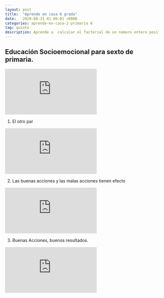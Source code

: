 ```yaml
---
layout: post
title:  "Aprende en casa 6 grado"
date:   2020-08-31 01:00:01 +0000
categories: aprende-en-casa-2 primaria 6
tag: quinto
description: Aprende a  calcular el factorial de un número entero positivo.
---
```


## Educación Socioemocional para sexto de primaria.

<div class="video-responsive">
<iframe  
src="https://www.youtube.com/embed/q0OHp3m31mQ" frameborder="0" allow="accelerometer; autoplay; encrypted-media; gyroscope; picture-in-picture" allowfullscreen>
</iframe>
</div>


1. El otro par 

<div class="video-responsive">
<iframe  
src="https://www.youtube.com/embed/VZNrkYe5g48" frameborder="0" allow="accelerometer; autoplay; encrypted-media; gyroscope; picture-in-picture" allowfullscreen>
</iframe>
</div>

2. Las buenas acciones y las malas acciones tienen efecto 
<div class="video-responsive">
<iframe  
src="https://www.youtube.com/embed/myfaB8cUth8" frameborder="0" allow="accelerometer; autoplay; encrypted-media; gyroscope; picture-in-picture" allowfullscreen>
</iframe>
</div>

3. Buenas Acciones, buenos resultados. 

<div class="video-responsive">
<iframe  
src="https://www.youtube.com/embed/j3ugK6Oxf0k" frameborder="0" allow="accelerometer; autoplay; encrypted-media; gyroscope; picture-in-picture" allowfullscreen>
</iframe>
</div>
